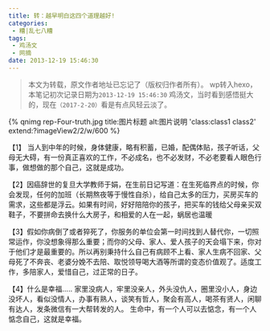 ```yaml
---
title: 转：越早明白这四个道理越好!
categories: 
 - 糟|乱七八糟
tags:
 - 鸡汤文
 - 网摘
date: 2013-12-19 15:46:30
---
```


> 本文为转载，原文作者地址已忘记了（版权归作者所有）。
> wp转入hexo，本笔记初次记录日期为`2013-12-19 15:46:30`
> 鸡汤文，当时看到感悟挺大的，现在`（2017-2-20）`看是有点风轻云淡了。 

{% qnimg rep-Four-truth.jpg title:图片标题 alt:图片说明 'class:class1 class2' extend:?imageView2/2/w/600 %}

 <!-- more --> 
 
【1】 当人到中年的时候，身体健康，略有积蓄，已婚，配偶体贴，孩子听话，父母无大碍，有一份真正喜欢的工作，不必成名，也不必发财，不必老要看人眼色行事，做想做的那个自己，这就是成功。

【2】因癌辞世的复旦大学教师于娟，在生前日记写道：在生死临界点的时候，你会发现，任何的加班（长期熬夜等于慢性自杀），给自己太多的压力，买房买车的需求，这些都是浮云。如果有时间，好好陪陪你的孩子，把买车的钱给父母亲买双鞋子，不要拼命去换什么大房子，和相爱的人在一起，蜗居也温暖

【3】假如你病倒了或者猝死了，你服务的单位会第一时间找到人替代你，一切照常运作，你没想象得那么重要；而你的父母、家人、爱人孩子的天会塌下来，你对于他们才是最重要的。所以再别秉持什么自己有病顾不上看、家人生病不回家、父母死了不奔丧、老婆分娩不去陪、取悦领导喝大酒等所谓的变态价值观了。适度工作，多陪家人，爱惜自己，过正常的日子。

【4】什么是幸福..... 家里没病人，牢里没亲人，外头没仇人，圈里没小人，身边没坏人，看似没情人，办事有熟人，谈笑有哲人，聚会有高人，喝茶有贤人，闲聊有达人，发条微信有一大帮转发的人。 生命中，有一个人可以去惦念，有一个人惦念自己，这就是幸福。
